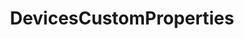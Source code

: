 ---
code: true
type: branch
title: DevicesCustomProperties
description: Kuzzle IoT - DevicesCustomProperties class
---
